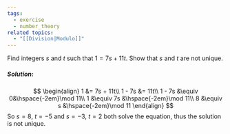 ```yaml
---
tags:
  - exercise
  - number_theory
related topics:
  - "[[Division|Modulo]]"
---
```

Find integers $s$ and $t$ such that $1=7s + 11t$. Show that $s$ and $t$ are not unique.
##### Solution:
$$
\begin{align}
	1 &= 7s + 11t\\
	1 - 7s &= 11t\\
	1 - 7s &\equiv 0&\hspace{-2em}\mod 11\\
	1 &\equiv 7s &\hspace{-2em}\mod 11\\
	8 &\equiv s &\hspace{-2em}\mod 11
\end{align}
$$
So $s=8$, $t=-5$ and $s=-3$, $t=2$ both solve the equation, thus the solution is not unique.